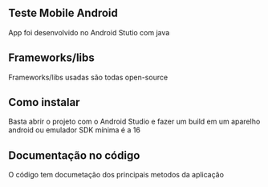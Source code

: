 ## Teste Mobile Android
App foi desenvolvido no Android Stutio com java

## Frameworks/libs
Frameworks/libs usadas são todas open-source

## Como instalar
Basta abrir o projeto com o Android Studio e fazer um build em um aparelho android ou emulador
SDK mínima é a 16

## Documentação no código
O código tem documetação dos principais metodos da aplicação


